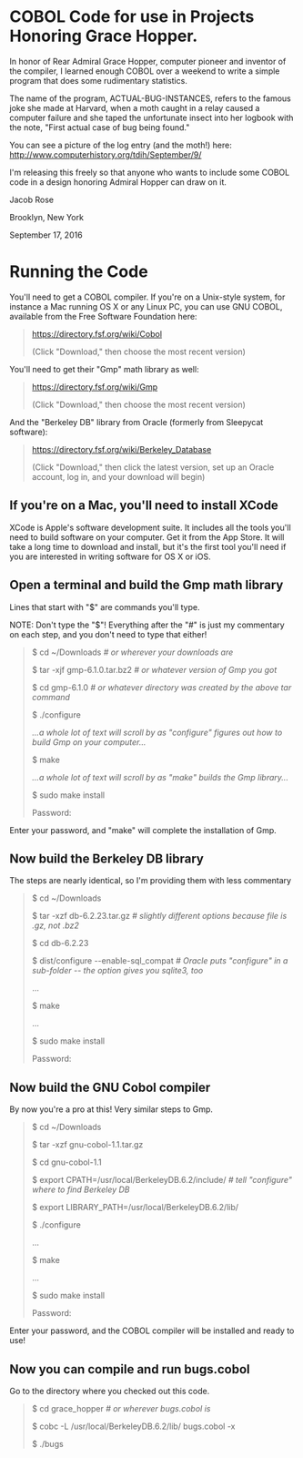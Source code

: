 # COBOL Code for use in Projects Honoring Grace Hopper. #
    
In honor of Rear Admiral Grace Hopper, computer pioneer and inventor
of the compiler, I learned enough COBOL over a weekend to write a simple
program that does some rudimentary statistics.

The name of the program, ACTUAL-BUG-INSTANCES, refers to the famous
joke she made at Harvard, when a moth caught in a relay caused a computer
failure and she taped the unfortunate insect into her logbook with the
note, "First actual case of bug being found."

You can see a picture of the log entry (and the moth!) here:
http://www.computerhistory.org/tdih/September/9/

I'm releasing this freely so that anyone who wants to include some COBOL
code in a design honoring Admiral Hopper can draw on it.

Jacob Rose

Brooklyn, New York

September 17, 2016

# Running the Code #

You'll need to get a COBOL compiler. If you're on a Unix-style system,
for instance a Mac running OS X or any Linux PC, you can use GNU COBOL,
available from the Free Software Foundation here:

> https://directory.fsf.org/wiki/Cobol
>
> (Click "Download," then choose the most recent version)

You'll need to get their "Gmp" math library as well:

> https://directory.fsf.org/wiki/Gmp
>
> (Click "Download," then choose the most recent version)

And the "Berkeley DB" library from Oracle (formerly from Sleepycat software):

> https://directory.fsf.org/wiki/Berkeley_Database
>
> (Click "Download," then click the latest version, set up an Oracle account, log in, and your download will begin)

## If you're on a Mac, you'll need to install XCode ##

XCode is Apple's software development suite. It includes all the tools you'll need to build software on your computer. Get it from the App Store. It will take a long time to download and install, but it's the first tool you'll need if you are interested in writing software for OS X or iOS.

## Open a terminal and build the Gmp math library ##

Lines that start with "$" are commands you'll type.

NOTE: Don't type the "$"! Everything after the "#" is just my commentary on each step, and you don't need to type that either!

> $ cd ~/Downloads _# or wherever your downloads are_
>
> $ tar -xjf gmp-6.1.0.tar.bz2 _# or whatever version of Gmp you got_
>
> $ cd gmp-6.1.0 _# or whatever directory was created by the above tar command_
>
> $ ./configure
>
> _...a whole lot of text will scroll by as "configure" figures out how to build Gmp on your computer..._
>
> $ make
>
> _...a whole lot of text will scroll by as "make" builds the Gmp library..._
>
> $ sudo make install
>
> Password: 

Enter your password, and "make" will complete the installation of Gmp.

## Now build the Berkeley DB library ##

The steps are nearly identical, so I'm providing them with less commentary

> $ cd ~/Downloads
>
> $ tar -xzf db-6.2.23.tar.gz _# slightly different options because file is .gz, not .bz2_
>
> $ cd db-6.2.23
>
> $ dist/configure --enable-sql_compat _# Oracle puts "configure" in a sub-folder -- the option gives you sqlite3, too_
>
> ...
>
> $ make
>
> ...
>
> $ sudo make install
>
> Password:

## Now build the GNU Cobol compiler ##

By now you're a pro at this! Very similar steps to Gmp.

> $ cd ~/Downloads
>
> $ tar -xzf gnu-cobol-1.1.tar.gz
>
> $ cd gnu-cobol-1.1
>
> $ export CPATH=/usr/local/BerkeleyDB.6.2/include/ _# tell "configure" where to find Berkeley DB_
>
> $ export LIBRARY_PATH=/usr/local/BerkeleyDB.6.2/lib/
>
> $ ./configure
>
> ...
>
> $ make
>
> ...
>
> $ sudo make install
>
> Password:

Enter your password, and the COBOL compiler will be installed and ready to use!

## Now you can compile and run bugs.cobol ##

Go to the directory where you checked out this code.

> $ cd grace_hopper _# or wherever bugs.cobol is_
>
> $ cobc -L /usr/local/BerkeleyDB.6.2/lib/ bugs.cobol -x 
>
> $ ./bugs
